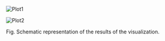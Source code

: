 ![Plot1](https://github.com/JoeyBGOfficial/Through-the-Wall-Radar-Human-Activity-Recognition-Based-on-M-D-Corner-Feature-and-Non-Local-Net/assets/67720072/c1b822ff-53e6-4228-bf7a-bf3808cb5464)

![Plot2](https://github.com/JoeyBGOfficial/Through-the-Wall-Radar-Human-Activity-Recognition-Based-on-M-D-Corner-Feature-and-Non-Local-Net/assets/67720072/919e6423-387a-40e4-ab65-a364450a9187)

Fig. Schematic representation of the results of the visualization.
